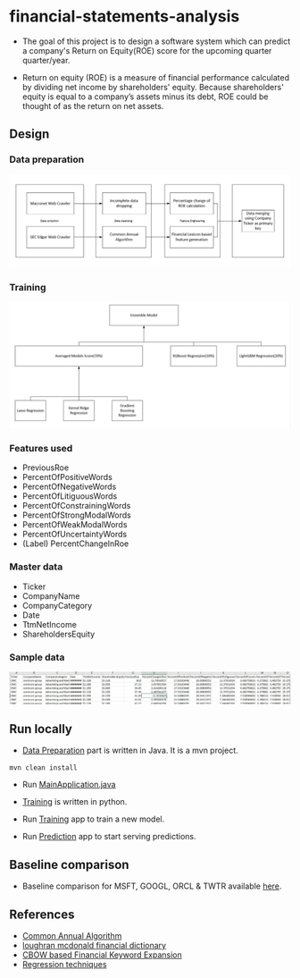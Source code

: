 # financial-statements-analysis

- The goal of this project is to design a software system which can predict a company's Return on Equity(ROE) score for the upcoming quarter quarter/year.  

- Return on equity (ROE) is a measure of financial performance calculated by dividing net income by shareholders' equity. Because shareholders' equity is equal to a company’s assets minus its debt, ROE could be thought of as the return on net assets.

## Design

### Data preparation

![data_preparation.jpg](https://github.com/sbcd90/financial-statements-analysis/blob/master/data_preparation.JPG)

### Training

![Training.JPG](https://github.com/sbcd90/financial-statements-analysis/blob/master/Training.JPG)

### Features used

- PreviousRoe
- PercentOfPositiveWords
- PercentOfNegativeWords
- PercentOfLitiguousWords
- PercentOfConstrainingWords
- PercentOfStrongModalWords
- PercentOfWeakModalWords
- PercentOfUncertaintyWords
- (Label) PercentChangeInRoe

### Master data

- Ticker
- CompanyName
- CompanyCategory
- Date
- TtmNetIncome
- ShareholdersEquity

### Sample data

![data.JPG](https://github.com/sbcd90/financial-statements-analysis/blob/master/Data.JPG)

## Run locally

- [Data Preparation](https://github.com/sbcd90/financial-statements-analysis/tree/master/data-preparation) part is written in Java. It is a mvn project.

```
mvn clean install
```
- Run [MainApplication.java](https://github.com/sbcd90/financial-statements-analysis/blob/master/data-preparation/src/main/java/com/edgar/analyzer/MainApplication.java)

- [Training](https://github.com/sbcd90/financial-statements-analysis/tree/master/model-trainer) is written in python.

- Run [Training](https://github.com/sbcd90/financial-statements-analysis/blob/master/model-trainer/trainer/train_app.py) app to train a new model.

- Run [Prediction](https://github.com/sbcd90/financial-statements-analysis/blob/master/model-trainer/trainer/predict_app.py) app to start serving predictions.

## Baseline comparison

- Baseline comparison for MSFT, GOOGL, ORCL & TWTR available [here](https://github.com/sbcd90/financial-statements-analysis/blob/master/model-trainer/Baseline_Comparisons.ipynb).

## References

- [Common Annual Algorithm](https://airccj.org/CSCP/vol7/csit76615.pdf)
- [loughran mcdonald financial dictionary](https://sraf.nd.edu/textual-analysis/resources/)
- [CBOW based Financial Keyword Expansion](https://www.aclweb.org/anthology/D14-1152)
- [Regression techniques](https://www.kaggle.com/c/house-prices-advanced-regression-techniques/kernels)
